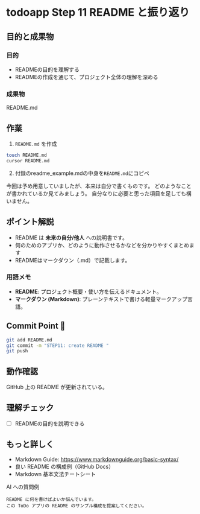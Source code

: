 # todoapp Step 11 README と振り返り

## 目的と成果物

### 目的
- READMEの目的を理解する
- READMEの作成を通じて、プロジェクト全体の理解を深める

### 成果物
README.md

## 作業
1. `README.md` を作成

```bash
touch README.md
cursor README.md
```

2. 付録のreadme_example.mdの中身を`README.md`にコピペ

今回は予め用意していましたが、本来は自分で書くものです。
どのようなことが書かれているか見てみましょう。
自分なりに必要と思った項目を足しても構いません。

## ポイント解説
- README は **未来の自分/他人** への説明書です。
- 何のためのアプリか、どのように動作させるかなどを分かりやすくまとめます
- READMEはマークダウン（.md）で記載します。
 
### 用語メモ
- **README**: プロジェクト概要・使い方を伝えるドキュメント。
- **マークダウン (Markdown)**: プレーンテキストで書ける軽量マークアップ言語。

## Commit Point 🚩
```bash
git add README.md
git commit -m "STEP11: create README "
git push
```

## 動作確認
GitHub 上の README が更新されている。


## 理解チェック
- [ ] READMEの目的を説明できる

## もっと詳しく

- Markdown Guide: https://www.markdownguide.org/basic-syntax/
- 良い README の構成例（GitHub Docs）
- Markdown 基本文法チートシート

AI への質問例
```
README に何を書けばよいか悩んでいます。
この ToDo アプリの README のサンプル構成を提案してください。
```